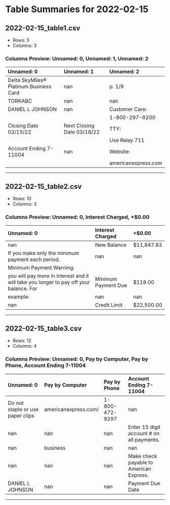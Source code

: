 # Table Summaries for 2022-02-15

## 2022-02-15_table1.csv
- Rows: 5
- Columns: 3
### Columns Preview: Unnamed: 0, Unnamed: 1, Unnamed: 2

| Unnamed: 0                             | Unnamed: 1                 | Unnamed: 2          |
|:---------------------------------------|:---------------------------|:--------------------|
| Delta SkyMiles® Platinum Business Card | nan                        | p. 1/9              |
| TORKABC                                | nan                        | nan                 |
| DANIEL L JOHNSON                       | nan                        | Customer Care:      |
|                                        |                            | 1-800-297-6200      |
| Closing Date 02/15/22                  | Next Closing Date 03/18/22 | TTY:                |
|                                        |                            | Use Relay 711       |
| Account Ending 7-11004                 | nan                        | Website:            |
|                                        |                            | americanexpress.com |

---
## 2022-02-15_table2.csv
- Rows: 10
- Columns: 3
### Columns Preview: Unnamed: 0, Interest Charged, +$0.00

| Unnamed: 0                                                                                       | Interest Charged    | +$0.00     |
|:-------------------------------------------------------------------------------------------------|:--------------------|:-----------|
| nan                                                                                              | New Balance         | $11,847.83 |
| If you make  only  the minimum  payment  each  period,                                           | nan                 | nan        |
| Minimum Payment Warning:                                                                         |                     |            |
| you  will pay  more  in interest  and  it will take  you longer  to pay  off your  balance.  For | Minimum Payment Due | $118.00    |
| example:                                                                                         | nan                 | nan        |
| nan                                                                                              | Credit Limit        | $22,500.00 |

---
## 2022-02-15_table3.csv
- Rows: 12
- Columns: 4
### Columns Preview: Unnamed: 0, Pay by Computer, Pay by Phone, Account Ending 7-11004

| Unnamed: 0                       | Pay by Computer      | Pay by Phone   | Account Ending 7-11004                    |
|:---------------------------------|:---------------------|:---------------|:------------------------------------------|
| Do not staple or use paper clips | americanexpress.com/ | 1-800-472-9297 | nan                                       |
| nan                              | nan                  | nan            | Enter 15 digit account # on all payments. |
| nan                              | business             | nan            | nan                                       |
| nan                              | nan                  | nan            | Make check payable to American Express.   |
| DANIEL L JOHNSON                 | nan                  | nan            | Payment Due Date                          |

---
